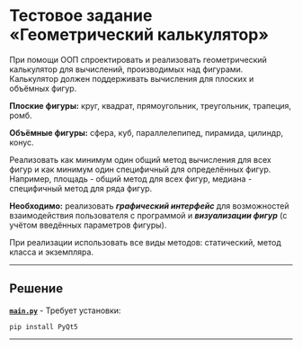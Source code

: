# Тестовое задание «Геометрический калькулятор» #

При помощи ООП спроектировать и реализовать геометрический калькулятор для
вычислений, производимых над фигурами. Калькулятор должен поддерживать вычисления
для плоских и объёмных фигур.    
    
**Плоские фигуры:** круг, квадрат, прямоугольник, треугольник, трапеция, ромб.    
    
**Объёмные фигуры:** сфера, куб, параллелепипед, пирамида, цилиндр, конус.    
    
Реализовать как минимум один общий метод вычисления для всех фигур и как минимум
один специфичный для определённых фигур. Например, площадь - общий метод для всех
фигур, медиана - специфичный метод для ряда фигур.    
    
**Необходимо:** реализовать ***графический интерфейс*** для возможностей
взаимодействия пользователя с программой и ***визуализации фигур*** (с учётом
введённых параметров фигуры).    
    
При реализации использовать все виды методов: статический, метод класса и
экземпляра.    

----
## Решение ##

[**`main.py`**](https://github.com/wildfielded/samples-python/blob/master/YLabTrain3/main.py) -
Требует установки:    
~~~
pip install PyQt5
~~~
----
